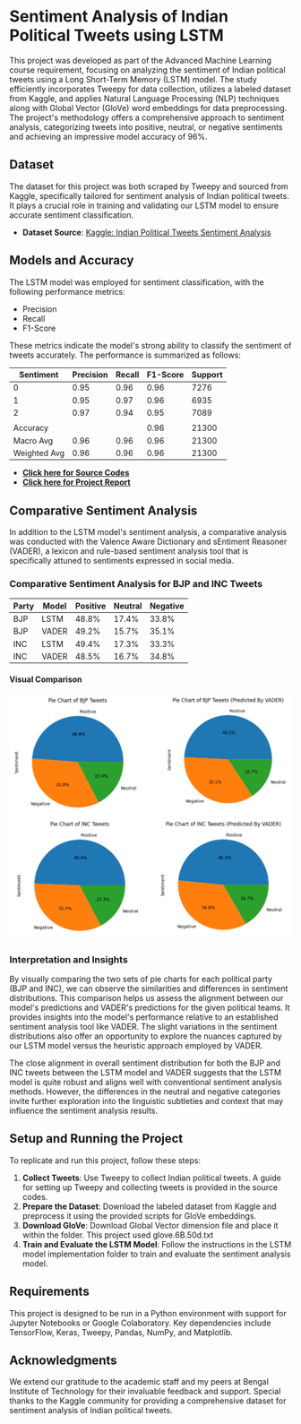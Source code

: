 # Sentiment Analysis of Indian Political Tweets using LSTM

This project was developed as part of the Advanced Machine Learning course requirement, focusing on analyzing the sentiment of Indian political tweets using a Long Short-Term Memory (LSTM) model. The study efficiently incorporates Tweepy for data collection, utilizes a labeled dataset from Kaggle, and applies Natural Language Processing (NLP) techniques along with Global Vector (GloVe) word embeddings for data preprocessing. The project's methodology offers a comprehensive approach to sentiment analysis, categorizing tweets into positive, neutral, or negative sentiments and achieving an impressive model accuracy of 96%.

## Dataset

The dataset for this project was both scraped by Tweepy and sourced from Kaggle, specifically tailored for sentiment analysis of Indian political tweets. It plays a crucial role in training and validating our LSTM model to ensure accurate sentiment classification.

- **Dataset Source**: [Kaggle: Indian Political Tweets Sentiment Analysis](https://www.kaggle.com/datasets/saurabhshahane/twitter-sentiment-dataset)

## Models and Accuracy

The LSTM model was employed for sentiment classification, with the following performance metrics:

- Precision
- Recall
- F1-Score

These metrics indicate the model's strong ability to classify the sentiment of tweets accurately. The performance is summarized as follows:

| Sentiment | Precision | Recall | F1-Score | Support |
|-----------|-----------|--------|----------|---------|
| 0         | 0.95      | 0.96   | 0.96     | 7276    |
| 1         | 0.95      | 0.97   | 0.96     | 6935    |
| 2         | 0.97      | 0.94   | 0.95     | 7089    |
|           |           |        |          |         |
| Accuracy  |           |        | 0.96     | 21300   |
| Macro Avg | 0.96      | 0.96   | 0.96     | 21300   |
| Weighted Avg | 0.96   | 0.96   | 0.96     | 21300   |

- [**Click here for Source Codes**](https://github.com/pauljony70/Sentiment-Analysis-of-Indian-Political-Tweets-2023/tree/main/Source%20codes)
- [**Click here for Project Report**](https://github.com/pauljony70/Sentiment-Analysis-of-Indian-Political-Tweets-2023/blob/main/Project_Report_7thSEM.pdf)

## Comparative Sentiment Analysis

In addition to the LSTM model's sentiment analysis, a comparative analysis was conducted with the Valence Aware Dictionary and sEntiment Reasoner (VADER), a lexicon and rule-based sentiment analysis tool that is specifically attuned to sentiments expressed in social media.

### Comparative Sentiment Analysis for BJP and INC Tweets

| Party | Model | Positive | Neutral | Negative |
|-------|-------|----------|---------|----------|
| BJP   | LSTM  | 48.8%    | 17.4%   | 33.8%    |
| BJP   | VADER | 49.2%    | 15.7%   | 35.1%    |
| INC   | LSTM  | 49.4%    | 17.3%   | 33.3%    |
| INC   | VADER | 48.5%    | 16.7%   | 34.8%    |

#### Visual Comparison
![Pie Chart of BJP Tweets (Predicted By Our Model) vs (Predicted By VADER)](screenshots/pie%20chart%20of%20bjp%20tweets.png)
![Pie Chart of INC Tweets (Predicted By Our Model) vs (Predicted By VADER)](screenshots/pie%20chart%20of%20inc%20tweets.png)

### Interpretation and Insights

By visually comparing the two sets of pie charts for each political party (BJP and INC), we can observe the similarities and differences in sentiment distributions. This comparison helps us assess the alignment between our model's predictions and VADER's predictions for the given political teams. It provides insights into the model's performance relative to an established sentiment analysis tool like VADER. The slight variations in the sentiment distributions also offer an opportunity to explore the nuances captured by our LSTM model versus the heuristic approach employed by VADER.

The close alignment in overall sentiment distribution for both the BJP and INC tweets between the LSTM model and VADER suggests that the LSTM model is quite robust and aligns well with conventional sentiment analysis methods. However, the differences in the neutral and negative categories invite further exploration into the linguistic subtleties and context that may influence the sentiment analysis results.


## Setup and Running the Project

To replicate and run this project, follow these steps:

1. **Collect Tweets**: Use Tweepy to collect Indian political tweets. A guide for setting up Tweepy and collecting tweets is provided in the source codes.
2. **Prepare the Dataset**: Download the labeled dataset from Kaggle and preprocess it using the provided scripts for GloVe embeddings.
3. **Download GloVe**: Download Global Vector dimension file and place it within the folder. This project used glove.6B.50d.txt
4. **Train and Evaluate the LSTM Model**: Follow the instructions in the LSTM model implementation folder to train and evaluate the sentiment analysis model.

## Requirements

This project is designed to be run in a Python environment with support for Jupyter Notebooks or Google Colaboratory. Key dependencies include TensorFlow, Keras, Tweepy, Pandas, NumPy, and Matplotlib.

## Acknowledgments

We extend our gratitude to the academic staff and my peers at Bengal Institute of Technology for their invaluable feedback and support. Special thanks to the Kaggle community for providing a comprehensive dataset for sentiment analysis of Indian political tweets.

